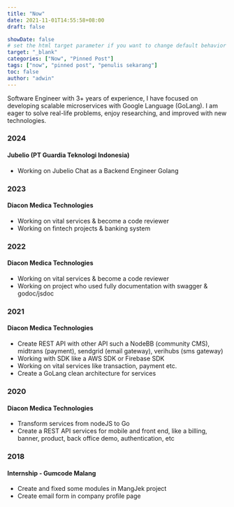 ```yaml
---
title: "Now"
date: 2021-11-01T14:55:58+08:00
draft: false

showDate: false
# set the html target parameter if you want to change default behavior
target: "_blank"
categories: ["Now", "Pinned Post"]
tags: ["now", "pinned post", "penulis sekarang"]
toc: false
author: "adwin"
---
```


Software Engineer with 3+ years of experience, I have focused on developing scalable microservices with Google Language (GoLang). I am eager to solve real-life problems, enjoy researching, and improved with new technologies.

### 2024
#### Jubelio (PT Guardia Teknologi Indonesia)
- Working on Jubelio Chat as a Backend Engineer Golang

### 2023
#### Diacon Medica Technologies
- Working on vital services & become a code reviewer
- Working on fintech projects & banking system

### 2022
#### Diacon Medica Technologies
- Working on vital services & become a code reviewer
- Working on project who used fully documentation with swagger & godoc/jsdoc

### 2021
#### Diacon Medica Technologies
- Create REST API with other API such a NodeBB (community CMS), midtrans (payment), sendgrid (email gateway), verihubs (sms gateway)
- Working with SDK like a AWS SDK or Firebase SDK
- Working on vital services like transaction, payment etc.
- Create a GoLang clean architecture for services

### 2020
#### Diacon Medica Technologies
- Transform services from nodeJS to Go
- Create a REST API services for mobile and front end, like a billing, banner, product, back office demo, authentication, etc

### 2018
#### Internship - Gumcode Malang
- Create and fixed some modules in MangJek project
- Create email form in company profile page
